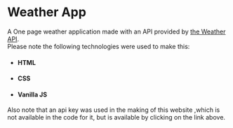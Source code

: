 # Weather App
A One page weather application made with an API provided by [the Weather API](https://www.weatherapi.com/).  
Please note the following technologies were used to make this:
  - #### HTML
  - #### CSS
  - #### Vanilla JS

Also note that an api key was used in the making of this website ,which is not available in the code for it, but is available by clicking on the link above.  
